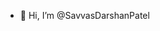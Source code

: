 - 👋 Hi, I’m @SavvasDarshanPatel


<!---
SavvasDarshanPatel/SavvasDarshanPatel is a ✨ special ✨ repository because its `README.md` (this file) appears on your GitHub profile.
You can click the Preview link to take a look at your changes.
- 👀 I’m interested in explo
- 🌱 I’m currently learning ...
- 💞️ I’m looking to collaborate on ...
- 📫 How to reach me ...
--->
